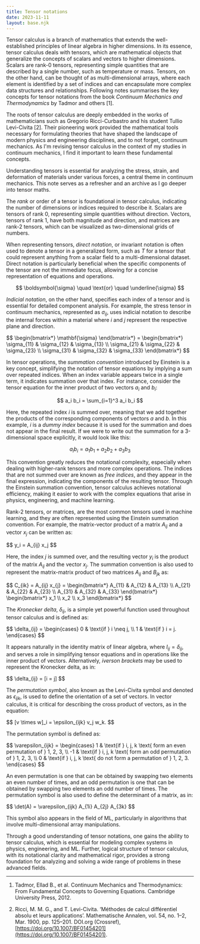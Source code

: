 ```yaml
---
title: Tensor notations
date: 2023-11-11
layout: base.njk
--- 
```


Tensor calculus is a branch of mathematics that extends the well-established principles of linear algebra in higher dimensions. In its essence, tensor calculus deals with tensors, which are mathematical objects that generalize the concepts of scalars and vectors to higher dimensions. Scalars are rank-0 tensors, representing simple quantities that are described by a single number, such as temperature or mass. Tensors, on the other hand, can be thought of as multi-dimensional arrays, where each element is identified by a set of indices and can encapsulate more complex data structures and relationships. Following notes summarises the key concepts for tensor notations from the book _Continuum Mechanics and Thermodynamics_ by Tadmor and others [1].

The roots of tensor calculus are deeply embedded in the works of mathematicians such as Gregorio Ricci-Curbastro and his student Tullio Levi-Civita [2]. Their pioneering work provided the mathematical tools necessary for formulating theories that have shaped the landscape of modern physics and engineering disciplines, and to not forget, continuum mechanics. As I'm revising tensor calculus in the context of my studies in continuum mechanics, I find it important to learn these fundamental concepts.

Understanding tensors is essential for analyzing the stress, strain, and deformation of materials under various forces, a central theme in continuum mechanics. This note serves as a refresher and an archive as I go deeper into tensor maths.

The _rank_ or order of a tensor is foundational in tensor calculus, indicating the number of dimensions or indices required to describe it. Scalars are tensors of rank 0, representing simple quantities without direction. Vectors, tensors of rank 1, have both magnitude and direction, and matrices are rank-2 tensors, which can be visualized as two-dimensional grids of numbers.

When representing tensors, _direct notation_, or invariant notation is often used to denote a tensor in a generalized form, such as $T$ for a tensor that could represent anything from a scalar field to a multi-dimensional dataset. Direct notation is particularly beneficial when the specific components of the tensor are not the immediate focus, allowing for a concise representation of equations and operations.

$$
\boldsymbol{\sigma} \quad \text{or} \quad \underline{\sigma}
$$

_Indicial notation_, on the other hand, specifies each index of a tensor and is essential for detailed component analysis. For example, the stress tensor in continuum mechanics, represented as $\sigma_{ij}$, uses indicial notation to describe the internal forces within a material where $i$ and $j$ represent the respective plane and direction.

<p>
$$
\begin{bmatrix*} \mathbf{\sigma} \end{bmatrix*} = \begin{bmatrix*}
    \sigma_{11} & \sigma_{12} & \sigma_{13} \\
    \sigma_{21} & \sigma_{22} & \sigma_{23} \\
    \sigma_{31} & \sigma_{32} & \sigma_{33}
\end{bmatrix*}
$$
</p>

In tensor operations, the _summation convention_ introduced by Einstein is a key concept, simplifying the notation of tensor equations by implying a sum over repeated indices. When an index variable appears twice in a single term, it indicates summation over that index. For instance, consider the tensor equation for the inner product of two vectors $a_i$ and $b_i$:

$$
a_i b_i = \sum_{i=1}^3 a_i b_i
$$

Here, the repeated index $i$ is summed over, meaning that we add together the products of the corresponding components of vectors $a$ and $b$. In this example, $i$ is a _dummy index_ because it is used for the summation and does not appear in the final result. If we were to write out the summation for a 3-dimensional space explicitly, it would look like this:

$$
a_i b_i = a_1 b_1 + a_2 b_2 + a_3 b_3
$$

This convention greatly reduces the notational complexity, especially when dealing with higher-rank tensors and more complex operations. The indices that are not summed over are known as _free indices_, and they appear in the final expression, indicating the components of the resulting tensor. Through the Einstein summation convention, tensor calculus achieves notational efficiency, making it easier to work with the complex equations that arise in physics, engineering, and machine learning.

Rank-2 tensors, or matrices, are the most common tensors used in machine learning, and they are often represented using the Einstein summation convention. For example, the matrix-vector product of a matrix $A_{ij}$ and a vector $x_j$ can be written as:

<p>
$$
y_i = A_{ij} x_j
$$
</p>

Here, the index $j$ is summed over, and the resulting vector $y_i$ is the product of the matrix $A_{ij}$ and the vector $x_j$. The summation convention is also used to represent the matrix-matrix product of two matrices $A_{ij}$ and $B_{jk}$ as:

<p>
$$
C_{ik} = A_{ij} x_{j} = \begin{bmatrix*}
    A_{11} & A_{12} & A_{13} \\
    A_{21} & A_{22} & A_{23} \\
    A_{31} & A_{32} & A_{33}
    \end{bmatrix*} \begin{bmatrix*} 
    x_1 \\
    x_2 \\
    x_3
    \end{bmatrix*}
$$
</p>


The _Kronecker delta_, $\delta_{ij}$, is a simple yet powerful function used throughout tensor calculus and is defined as:

<p>
$$
\delta_{ij} = 
\begin{cases} 
0 & \text{if } i \neq j, \\
1 & \text{if } i = j.
\end{cases}
$$
</p>

It appears naturally in the identity matrix of linear algebra, where $I_{ij} = \delta_{ij}$, and serves a role in simplifying tensor equations and in operations like the inner product of vectors. Alternatively, _iverson brackets_ may be used to represent the Kronecker delta, as in:

<p>
$$
\delta_{ij} = [i = j]
$$
</p>

The _permutation symbol_, also known as the Levi-Civita symbol and denoted as $\epsilon_{ijk}$, is used to define the orientation of a set of vectors. In vector calculus, it is critical for describing the cross product of vectors, as in the equation:

<p>
$$
[v \times w]_i = \epsilon_{ijk} v_j w_k.
$$
</p>

The permutation symbol is defined as:

<p>
$$
\varepsilon_{ijk} = 
\begin{cases}
1 & \text{if } i, j, k \text{ form an even permutation of } 1, 2, 3, \\
-1 & \text{if } i, j, k \text{ form an odd permutation of } 1, 2, 3, \\
0 & \text{if } i, j, k \text{ do not form a permutation of } 1, 2, 3.
\end{cases}
$$
</p>

An even permutation is one that can be obtained by swapping two elements an even number of times, and an odd permutation is one that can be obtained by swapping two elements an odd number of times. The permutation symbol is also used to define the determinant of a matrix, as in:

<p>
$$
\det(A) = \varepsilon_{ijk} A_{1i} A_{2j} A_{3k}
$$
</p>

This symbol also appears in the field of ML, particularly in algorithms that involve multi-dimensional array manipulations.

Through a good understanding of tensor notations, one gains the ability to tensor calculus, which is essential for modeling complex systems in physics, engineering, and ML. Further, logical structure of tensor calculus, with its notational clarity and mathematical rigor, provides a strong foundation for analyzing and solving a wide range of problems in these advanced fields.

--- 
1. Tadmor, Ellad B., et al. Continuum Mechanics and Thermodynamics: From Fundamental Concepts to Governing Equations. Cambridge University Press, 2012.

2. Ricci, M. M. G., and T. Levi-Civita. ‘Méthodes de calcul différentiel absolu et leurs applications’. Mathematische Annalen, vol. 54, no. 1–2, Mar. 1900, pp. 125–201. DOI.org (Crossref), [https://doi.org/10.1007/BF01454201](https://doi.org/10.1007/BF01454201).
